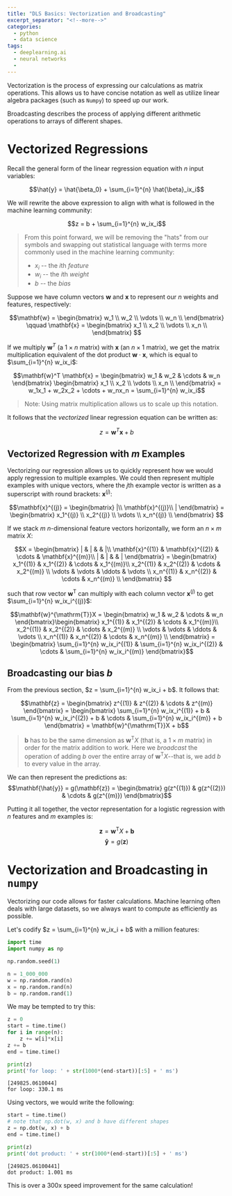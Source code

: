 ```yaml
---
title: "DLS Basics: Vectorization and Broadcasting"
excerpt_separator: "<!--more-->"
categories:
  - python
  - data science
tags:
  - deeplearning.ai
  - neural networks
  -
---
```


Vectorization is the process of expressing our calculations as matrix operations. This allows us to have concise notation as well as utilize linear algebra packages (such as `Numpy`) to speed up our work.

Broadcasting describes the process of applying different arithmetic operations to arrays of different shapes.

# Vectorized Regressions

Recall the general form of the linear regression equation with $n$ input variables:

$$\hat{y} = \hat{\beta_0} + \sum_{i=1}^{n} \hat{\beta}_ix_i$$

We will rewrite the above expression to align with what is followed in the machine learning community:

$$z = b + \sum_{i=1}^{n} w_ix_i$$

> From this point forward, we will be removing the "hats" from our symbols and swapping out statistical language with terms more commonly used in the machine learning community:
>
>- $x_i$ -- the $i$th *feature*
>- $w_i$ -- the $i$th *weight*
>- $b$ -- the *bias*

Suppose we have column vectors $\mathbf{w}$ and $\mathbf{x}$ to represent our $n$ weights and features, respectively:

$$\mathbf{w} = \begin{bmatrix}
w_1 \\
w_2 \\
\vdots \\
w_n \\
\end{bmatrix} \qquad \mathbf{x} = \begin{bmatrix}
x_1 \\
x_2 \\
\vdots \\
x_n \\
\end{bmatrix}
$$

If we multiply $\mathbf{w}^T$ (a $1 \times n$ matrix) with $\mathbf{x}$ (an $n \times 1$ matrix), we get the matrix multiplication equivalent of the dot product $\mathbf{w} \cdot \mathbf{x}$, which is equal to $\sum_{i=1}^{n} w_ix_i$:

$$\mathbf{w}^T \mathbf{x} = \begin{bmatrix}
w_1 & w_2 & \cdots & w_n
\end{bmatrix} \begin{bmatrix}
x_1 \\
x_2 \\
\vdots \\
x_n \\
\end{bmatrix} = w_1x_1 + w_2x_2 + \cdots + w_nx_n = \sum_{i=1}^{n} w_ix_i$$

> Note: Using matrix multiplication allows us to scale up this notation.

It follows that the *vectorized* linear regression equation can be written as:

$$z = \mathbf{w}^T \mathbf{x} + b$$

## Vectorized Regression with $m$ Examples

Vectorizing our regression allows us to quickly represent how we would apply regression to multiple examples. We could then represent multiple examples with unique vectors, where the $j$th example vector is written as a superscript with round brackets: $\mathbf{x}^{(j)}$:

$$\mathbf{x}^{(j)} = \begin{bmatrix}
|\\
\mathbf{x}^{(j)}\\
|
\end{bmatrix} = \begin{bmatrix}
x_1^{(j)} \\
x_2^{(j)} \\
\vdots \\
x_n^{(j)} \\
\end{bmatrix}
$$

If we stack $m$ $n$-dimensional feature vectors horizontally, we form an $n \times m$ matrix $X$:

$$X = \begin{bmatrix}
| & | & & |\\
\mathbf{x}^{(1)} & \mathbf{x}^{(2)} & \cdots & \mathbf{x}^{(m)}\\
| & | & & |
\end{bmatrix} = \begin{bmatrix}
x_1^{(1)} & x_1^{(2)} & \cdots & x_1^{(m)}\\
x_2^{(1)} & x_2^{(2)} & \cdots & x_2^{(m)} \\
\vdots & \vdots & \ddots & \vdots \\
x_n^{(1)} & x_n^{(2)} & \cdots & x_n^{(m)} \\
\end{bmatrix}
$$

such that row vector $\mathbf{w}^{\mathrm{T}}$ can multiply with each column vector $\mathbf{x}^{(j)}$ to get $\sum_{i=1}^{n} w_ix_i^{(j)}$:

$$\mathbf{w}^{\mathrm{T}}X =  \begin{bmatrix}
w_1 & w_2 & \cdots & w_n
\end{bmatrix}\begin{bmatrix}
x_1^{(1)} & x_1^{(2)} & \cdots & x_1^{(m)}\\
x_2^{(1)} & x_2^{(2)} & \cdots & x_2^{(m)} \\
\vdots & \vdots & \ddots & \vdots \\
x_n^{(1)} & x_n^{(2)} & \cdots & x_n^{(m)} \\
\end{bmatrix} = \begin{bmatrix}
\sum_{i=1}^{n} w_ix_i^{(1)} & \sum_{i=1}^{n} w_ix_i^{(2)} & \cdots & \sum_{i=1}^{n} w_ix_i^{(m)}
\end{bmatrix}$$

## Broadcasting our bias $b$
From the previous section, $z = \sum_{i=1}^{n} w_ix_i + b$. It follows that:

$$\mathbf{z} = \begin{bmatrix}
z^{(1)} & z^{(2)} & \cdots & z^{(m)}
\end{bmatrix} = \begin{bmatrix}
\sum_{i=1}^{n} w_ix_i^{(1)} + b & \sum_{i=1}^{n} w_ix_i^{(2)} + b & \cdots & \sum_{i=1}^{n} w_ix_i^{(m)} + b
\end{bmatrix} = \mathbf{w}^{\mathrm{T}}X + b$$

>$\mathbf{b}$ has to be the same dimension as $\mathbf{w}^{\mathrm{T}}X$ (that is, a $1 \times m$ matrix) in order for the matrix addition to work. Here we *broadcast* the operation of adding $b$ over the entire array of $\mathbf{w}^{\mathrm{T}}X$--that is, we add $b$ to every value in the array.

We can then represent the predictions as:
$$\mathbf{\hat{y}} = g(\mathbf{z}) = \begin{bmatrix}
g(z^{(1)}) & g(z^{(2)}) & \cdots & g(z^{(m)})
\end{bmatrix}$$

Putting it all together, the vector representation for a logistic regression with $n$ features and $m$ examples is:

$$\mathbf{z} = \mathbf{w}^{\mathrm{T}}X + \mathbf{b}$$
$$\mathbf{\hat{y}} = g(\mathbf{z})$$

# Vectorization and Broadcasting in `numpy`

Vectorizing our code allows for faster calculations. Machine learning often deals with large datasets, so we always want to compute as efficiently as possible.

Let's codify $z =  \sum_{i=1}^{n} w_ix_i + b$ with a million features:

```python
import time
import numpy as np

np.random.seed(1)

n = 1_000_000
w = np.random.rand(n)
x = np.random.rand(n)
b = np.random.rand(1)
```
We may be tempted to try this:
```python
z = 0
start = time.time()
for i in range(n):
    z += w[i]*x[i]
z += b
end = time.time()

print(z)
print('for loop: ' + str(1000*(end-start))[:5] + ' ms')
```

```
[249825.0610044]
for loop: 330.1 ms
```

Using vectors, we would write the following:

```python
start = time.time()
# note that np.dot(w, x) and b have different shapes
z = np.dot(w, x) + b
end = time.time()

print(z)
print('dot product: ' + str(1000*(end-start))[:5] + ' ms')
```
```
[249825.06100441]
dot product: 1.001 ms
```
This is over a 300x speed improvement for the same calculation!